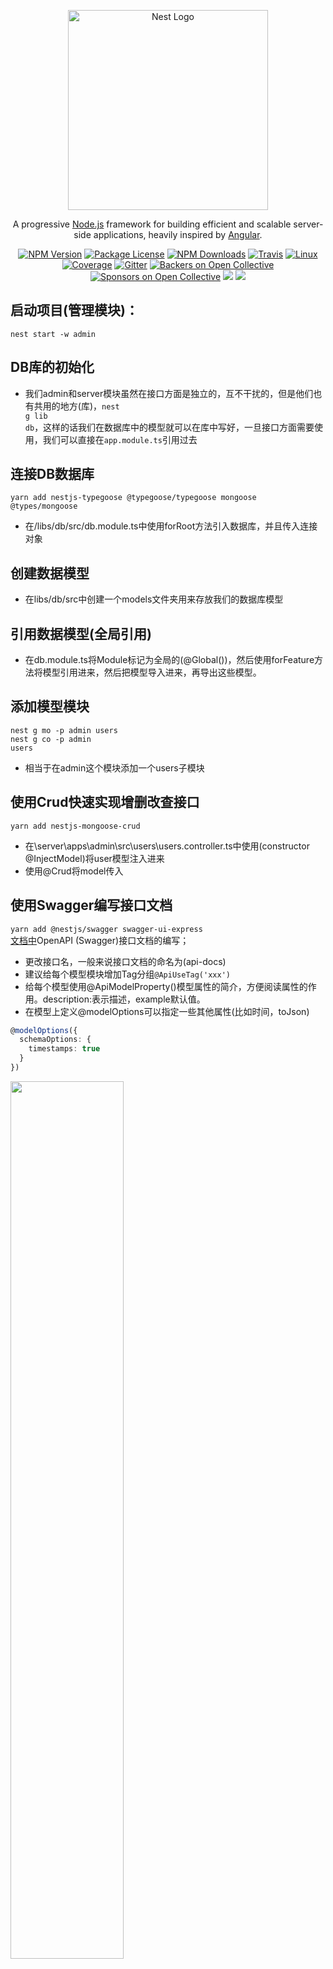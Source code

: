 <p align="center">
  <a href="http://nestjs.com/" target="blank"><img src="https://nestjs.com/img/logo_text.svg" width="320" alt="Nest Logo" /></a>
</p>

[travis-image]: https://api.travis-ci.org/nestjs/nest.svg?branch=master
[travis-url]: https://travis-ci.org/nestjs/nest
[linux-image]: https://img.shields.io/travis/nestjs/nest/master.svg?label=linux
[linux-url]: https://travis-ci.org/nestjs/nest
  
  <p align="center">A progressive <a href="http://nodejs.org" target="blank">Node.js</a> framework for building efficient and scalable server-side applications, heavily inspired by <a href="https://angular.io" target="blank">Angular</a>.</p>
    <p align="center">
<a href="https://www.npmjs.com/~nestjscore"><img src="https://img.shields.io/npm/v/@nestjs/core.svg" alt="NPM Version" /></a>
<a href="https://www.npmjs.com/~nestjscore"><img src="https://img.shields.io/npm/l/@nestjs/core.svg" alt="Package License" /></a>
<a href="https://www.npmjs.com/~nestjscore"><img src="https://img.shields.io/npm/dm/@nestjs/core.svg" alt="NPM Downloads" /></a>
<a href="https://travis-ci.org/nestjs/nest"><img src="https://api.travis-ci.org/nestjs/nest.svg?branch=master" alt="Travis" /></a>
<a href="https://travis-ci.org/nestjs/nest"><img src="https://img.shields.io/travis/nestjs/nest/master.svg?label=linux" alt="Linux" /></a>
<a href="https://coveralls.io/github/nestjs/nest?branch=master"><img src="https://coveralls.io/repos/github/nestjs/nest/badge.svg?branch=master#5" alt="Coverage" /></a>
<a href="https://gitter.im/nestjs/nestjs?utm_source=badge&utm_medium=badge&utm_campaign=pr-badge&utm_content=body_badge"><img src="https://badges.gitter.im/nestjs/nestjs.svg" alt="Gitter" /></a>
<a href="https://opencollective.com/nest#backer"><img src="https://opencollective.com/nest/backers/badge.svg" alt="Backers on Open Collective" /></a>
<a href="https://opencollective.com/nest#sponsor"><img src="https://opencollective.com/nest/sponsors/badge.svg" alt="Sponsors on Open Collective" /></a>
  <a href="https://paypal.me/kamilmysliwiec"><img src="https://img.shields.io/badge/Donate-PayPal-dc3d53.svg"/></a>
  <a href="https://twitter.com/nestframework"><img src="https://img.shields.io/twitter/follow/nestframework.svg?style=social&label=Follow"></a>
</p>
 
##  启动项目(管理模块)：
<code>nest start -w admin</code><br>

##  DB库的初始化
* 我们admin和server模块虽然在接口方面是独立的，互不干扰的，但是他们也有共用的地方(库)，<code>nest g lib db</code>，这样的话我们在数据库中的模型就可以在库中写好，一旦接口方面需要使用，我们可以直接在<code>app.module.ts</code>引用过去

##  连接DB数据库

<code>yarn add nestjs-typegoose @typegoose/typegoose mongoose @types/mongoose</code><br>

* 在/libs/db/src/db.module.ts中使用forRoot方法引入数据库，并且传入连接对象

##  创建数据模型

* 在libs/db/src中创建一个models文件夹用来存放我们的数据库模型

##  引用数据模型(全局引用)

* 在db.module.ts将Module标记为全局的(@Global())，然后使用forFeature方法将模型引用进来，然后把模型导入进来，再导出这些模型。

##  添加模型模块

<code>nest g mo -p admin users</code></br>
<code>nest g co -p admin users</code></br>

* 相当于在admin这个模块添加一个users子模块

## 使用Crud快速实现增删改查接口

<code>yarn add nestjs-mongoose-crud</code><br>

* 在\server\apps\admin\src\users\users.controller.ts中使用(constructor @InjectModel)将user模型注入进来
* 使用@Crud将model传入

##  使用Swagger编写接口文档

<code>yarn add @nestjs/swagger swagger-ui-express</code><br>
[文档中](https://docs.nestjs.com/recipes/swagger)OpenAPI (Swagger)接口文档的编写；

* 更改接口名，一般来说接口文档的命名为(api-docs) 
* 建议给每个模型模块增加Tag分组<code>@ApiUseTag('xxx')</code>
* 给每个模型使用@ApiModelProperty()模型属性的简介，方便阅读属性的作用。description:表示描述，example默认值。
* 在模型上定义@modelOptions可以指定一些其他属性(比如时间，toJson)

```TypeScript
@modelOptions({
  schemaOptions: {
    timestamps: true
  }
})
```

<img src="https://qbenben-1259133534.cos.ap-shenzhen-fsi.myqcloud.com/uploads/%E5%BE%AE%E4%BF%A1%E5%9B%BE%E7%89%87_20191127214053.png" width="60%">

